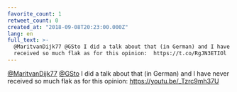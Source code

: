 ```yaml
---
favorite_count: 1
retweet_count: 0
created_at: "2018-09-08T20:23:00.000Z"
lang: en
full_text: >-
  @MaritvanDijk77 @GSto I did a talk about that (in German) and I have never
  received so much flak as for this opinion:  https://t.co/RgJN3ETIOl
---
```


[@MaritvanDijk77](https://twitter.com/MaritvanDijk77)
[@GSto](https://twitter.com/GSto) I did a talk about that (in German) and I have
never received so much flak as for this opinion: <https://youtu.be/_Tzrc9mh37U>
